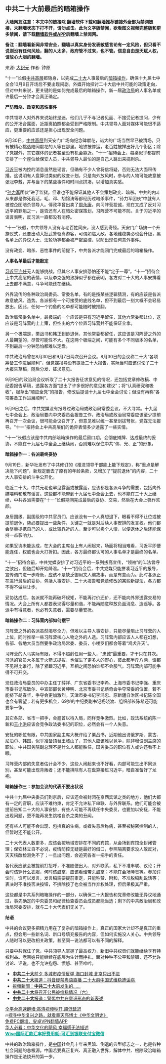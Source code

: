  <!-- 面包屑导航 --> <h2>中共二十大前最后的暗箱操作</h2> <p class="notice"><b>大陆网友注意：本文中的链接除 <a href="https://github.com/bannedbook/fanqiang" >翻墙</a>软件下载和<a href="https://github.com/killgcd/justmysocks/blob/master/README.md">翻墙推荐</a>链接外全部为禁网链接，未翻墙状态下打不开，请勿点击。此为文字版禁闻，欲看图文视频完整版和更多禁闻，请下载<a href="https://github.com/bannedbook/fanqiang">翻墙软件或APP</a>后翻墙上禁闻网。</p><p>备注：翻墙看新闻非常安全，翻墙以真实身份发表敏感言论有一定风险，但只看不说则没有任何风险，翻的人太多，政府管不过来，也不管。信息自由是天赋人权，请放心大胆的翻墙。</b></p>  <div class="entry"> <p>来源:&nbsp;<span class='wp_keywordlink_affiliate'><a href="http://www.epochtimes.com/" title="大纪元" target="_blank">大纪元</a></span>                            作者:&nbsp;钟原                                                 </p> <p>“十一”长假<a href="https://www.bannedbook.org/bnews/tag/%e4%b8%ad%e5%85%b1/" class="st_tag internal_tag" rel="tag" title="标签 中共 下的日志">中共</a><span class='wp_keywordlink_affiliate'><a href="https://www.bannedbook.org/bnews/ccpdope/" title="中共高层内幕" target="_blank">高层</a></span>都隐身，以完成<a href="https://www.bannedbook.org/bnews/tag/%E4%BA%8C%E5%8D%81%E5%A4%A7/" class="st_tag internal_tag" rel="tag" title="标签 二十大 下的日志">二十大</a>人事最后的<a href="https://www.bannedbook.org/bnews/tag/%E6%9A%97%E7%AE%B1%E6%93%8D%E4%BD%9C/" class="st_tag internal_tag" rel="tag" title="标签 暗箱操作 下的日志">暗箱操作</a>，确保十九届七中全会10月9日开场后不要出现闹剧。外媒开始探讨二十大后中共可能的政策走向，但对中共来说，更关键的是如何完成最后的暗箱操作，新一届<a href="https://www.bannedbook.org/bnews/tag/%e6%94%bf%e6%b2%bb%e5%b1%80/" class="st_tag internal_tag" rel="tag" title="标签 政治局 下的日志">政治局</a>的人事名单或许最后一分钟才会真正确定。</p> <p><strong>严防暗杀、政变和恶性事件</strong></p> <p>中共领导人对外界来说始终是迷，他们几乎不与记者见面、不接受记者提问，少有的公开场合露面，近距离拍照都会受到严格限制。中共领导人面对媒体可能很不适应，更重要的应该还是担心出现安全问题。</p> <p>9月30日，<span class='wp_keywordlink_affiliate'><a href="https://www.bannedbook.org/bnews/ccpdope/" title="中共高层" target="_blank">中共高层</a></span>到天安门广场向纪念碑献花，诺大的广场当然早已被清场，只有被精心挑选陪同献花的人等在那里。地铁被停运，老百姓被撵出好几个街区；除了党媒外，其它媒体的记者甚至没有机会靠近。“十一”招待会上，每桌似乎都提前安排了一个座位给保安人员，中共领导人最怕的是自己人跳出来搞刺杀。</p> <p><a href="https://www.bannedbook.org/bnews/tag/%e4%b9%a0%e8%bf%91%e5%b9%b3/" class="st_tag internal_tag" rel="tag" title="标签 习近平 下的日志">习近平</a>被内控的消息虽然是谣言，但确有不少人曾将信将疑，否则无法大面积传播。这说明有人盘算过类似的政变计划，只是向外放风时，参与的人物可能故意被张冠李戴，并与当下的某些事件和时间点拼凑，以增加真实感。</p> <p>“<a href="https://www.bannedbook.org/bnews/tag/%E5%AD%99%E5%8A%9B%E5%86%9B/" class="st_tag internal_tag" rel="tag" title="标签 孙力军 下的日志">孙力军</a>团伙”进了监狱，但谁也不能保证其他人不会策划政变、暗杀。中共的内斗从来都是你死我活，毛、邓、胡锦涛等都经历过暗杀事件，“孙力军团伙”中就有人被控企图暗杀领导人。傅政华曾出卖了<span class='wp_keywordlink'><a href="https://www.bannedbook.org/forum2/topic2891.html" title="《周永康其人》《周永康传》" target="_blank">周永康</a></span>，向习阵营投诚，现在又成了反对习近平的罪魁之一，是否还有人在暗处密谋策划，习阵营不可能不防。关于习近平的谣言表明，反习派一直都没有消停。</p> <p>“十一”长假，中共领导人没有与老百姓同庆，没人感到奇怪。天安门广场搞一个升旗仪式，还要出动大批武警驱离游客，可谓如临大敌。各地维稳势必也会升级，黑名单上的异议人士、法轮功等都会被严密监控，以防出现任何意外事件。</p> <p>没有政变、暗杀、恶性事件的前提下，中共各派才能闭门完成最后的暗箱操作。</p> <p><strong>人事名单最后才能敲定</strong></p>  <p><a href="https://www.bannedbook.org/bnews/tag/%e4%b9%a0%e8%bf%91%e5%b9%b3%e8%bf%9e%e4%bb%bb/" class="st_tag internal_tag" rel="tag" title="标签 习近平连任 下的日志">习近平连任</a>无人能够挑战，但其它人事安排恐怕还不能“定于一尊”。“十一”招待会上中共高层的表情，以及李克强的致辞似乎都在表明，各方对二十大的人事安排看上去都不满意，斗争可能还在继续。</p> <p>外界流传的各种政治局委员、常委名单，有的是按某些逻辑猜测，有的应该是各派故意放风、造势。各派都有一个可接受的底线名单，但不到最后一刻大概不会轻易放出，因此，任何一个钓鱼的名单都可能随时被推翻。</p> <p>政治局常委名单中，最极端的一个应该是只有习近平留任，其他六常委都让位，这应该是习阵营的上上策，但空出的六个位置习阵营并不能保证全拿。</p> <p>另一个极端是，栗战书和韩正到龄退休，其他常委都留任，这应该是习阵营之外的人最期望的，尽管可能性不大。在这两个极端之间，可能有多个不同版本的名单，不到最后一分钟恐怕都难以定盘。</p> <p>中共政治局曾在8月30日和9月7日两次召开会议。8月30日的会议称二十大“各项筹备工作进展顺利”，但党媒报导没有提及二十大报告，实际当时应该讨论了二十大报告草稿，随后分发、征求意见。</p> <p>9月9日的政治局会议听取了二十大报告征求意见的情况，还包括党章修改稿、中纪委报告草稿，透露各方面“提出了许多很好的意见和建议”；将“认真研究和吸收”，起草出“顺应全党”的报告，修改后提请十九届七中全会讨论；但没有再称“各项筹备工作进展顺利”。</p> <p>9月9日之后，中共党媒没有报导过政治局或政治局常委会议，不大寻常。十九届七中全会上，政治局要向中央委员会报告工作，政治局或政治局常委应该至少提前再召开一次会议，很可能会议召开了，但意见难以统一甚至剑拔弩张，党媒无法报导。“十一”招待会上中共高层们的诡异表情多少透露了一些实情。</p> <p>“十一”长假应该是中共内部暗箱操作的最后窗口期，会彻底摊牌、达成最终的妥协，不能在十九届七中全会上继续闹，否则难以保住中共“伟、光、正”的形象。</p> <p><strong>暗箱操作一：各派最终妥协</strong></p> <p>9月19日，新华社发布了中共修订的《推进领导干部能上能下规定》，称“重点是解决能下问题”，新规定删去了原有的年龄条款，又增加了“提前退休”的内容，二十大人事安排的斗争公开化。</p>  <p>临近二十大，中共元老也罕见露面或被露面，应该都是各派斗争的需要，包括向外媒喂料和散布谣言。这些都不能带到十九届七中全会上去，也不能在二十大上继续，中共各派需要在“十一”长假期间完成最后的妥协、交易，然后在大会上强作欢颜。</p> <p>身居国级、副国级的中共官员们，应该没有一个人真想退下，眼看不得不让位或被提前退休，势必要提出一些条件，关键之一就是对后续人事安排的发言权。他们都会尽量提携自己的人，或比较靠近的人，至少可以卖个人情，以便退休之后还能保持一点影响力。</p> <p>如果妥协未能达成，在大会的主席台上有人闹起来，场面将相当难看，习近平即便能连任，权威也会大打折扣。因此，各方最终都认可的人事名单才是最终的名单。</p> <p>“十一”招待会前，中共党媒安排了对习近平的一系列拔高宣传，“领袖”的叫法曾呼之欲出，但随后却开始降温。“十一”招待会后，中共党媒只能拼凑习近平的报导，宣传调门进一步降低，应该不是缺乏御用文人编故事，而是有意而为。此时各派正在进行最后的妥协，包括人事安排、二十大报告和党章修改的某些新提法，各方都不得不做些让步。</p> <p>妥协达成后，各派就不能再破坏规矩，不能再讨价还价，还不能向外界透露交易的情况。大会上所有人都要表现得尽量和谐，不能再随意释放负面消息、造谣等。各派中有得意者，也必有失意者，需要尽量安抚。</p> <p><strong>暗箱操作二：习阵营内部如何摆平</strong></p> <p>习阵营之外的各派虽然竭尽全力，但难以主导人事安排，只能尽量阻止习阵营的人上位，同时推举一些习阵营核心人物之外的人选。习阵营内部应该人人都在幻想，各部、各地大员当然要争政治局常委、委员，小喽罗们都会等着“鸡犬升天”。</p> <p>习阵营的人马实际有限，不得不超龄任用一些人，“忠诚”最重要，才干只在其次。习派的官员大多属于火箭式提拔，也催生了更多人的野心，彼此都半斤八两，谁都不见得比谁行，除了紧跟习近平，互相之间恐怕谁都不会服气。习阵营内部可能争得不可开交。</p> <p>现任政治局委员的中办主任丁薛祥、广东省委书记李希、上海市委书记李强、重庆市委书记陈敏尔、中宣部部长黄坤明、北京市委书记蔡奇会争夺常委的位置，若不能挤下胡春华，争夺会更加激烈。天津市委书记李鸿忠、原新疆自治区书记陈全国也会有奢望；若有更多机会，69岁的中纪委副书记杨晓渡、组织部长陈希还可能要争一争。</p> <p>其它各部、省市一把手，会翘首以待入局，同样竞争激烈。比如，政法系统的陈一新和<a href="https://www.bannedbook.org/bnews/tag/%e7%8e%8b%e5%b0%8f%e6%b4%aa/" class="st_tag internal_tag" rel="tag" title="标签 王小洪 下的日志">王小洪</a>应该会竞争政法委书记的职位，必然会有一个人失意。</p>  <p>安抚的职位有限，中共国家副主席大概许给了栗战书，近期他出访俄罗斯、蒙古、尼泊尔、韩国，似乎准备顶替王岐山了，其他人应该难以竞争，除非增设副主席的职位。中共国务院副总理不是什么人都能胜任，国务委员的职位有人或许还看不上眼。</p> <p>习阵营内部的失意者估计会不少，这些人闹起来也不好看，内部可能生出不同派别，甚至可能出现背叛者；还不能排除有人在盘算接班习近平，暗自准备好了龙袍。</p> <p><strong>暗箱操作三：参加会议的代表不要出状况</strong></p> <p>中共十九届中央委员们到京后，应该还会被封闭在京西宾馆之类的地方，他们大都有一定的官职，应该不难约束，肯定不允许私下串联、与外界联系。他们可能会被提前告知二十大的人事安排，有些人可能不再续任中央委员，也要加以安抚，不能出现问题，更不能再发生跳楼自杀之类的丑闻。</p> <p>还有些人可能不会出现，包括真的生病，或者失意后称病，甚至被秘密控制的人，但暂时还不能公开。</p> <p>二十大代表人数更多，应该会按地域安排在不同的宾馆，从会场到宾馆全封闭管理；保安林立自不必说，疫情防控无疑是最好的借口，参照隔离要求没人敢反对，天天核酸检测免不了；一旦出问题，会追究各省一把手的责任。</p> <p>各代表应该会被提前打招呼，不准随便出入、对外联系，私下不准串联、议论；开会时该穿什么衣服，何时该鼓掌、应该看谁带头鼓掌；不能在会场睡觉等。参加讨论时，谁可以发言，发言稿需要提前审定，只能称赞、附和，不准脱稿乱说话等；表决时不准按否决按钮，不排除按了也会被当作弃权处理，但后果极其严重。</p> <p>这些都是中共系列暗箱操作的一部分，以确保二十大报告和党章修改能无异议地通过，事先确定的中央委员和纪律检查委员会成员都能当选；剩下的中共政治局和政治局常委安排，就与二十大代表们无关了。</p> <p><strong>结语</strong></p> <p>中共的会议更多把精力用在了复杂的暗箱操作上，真正的国家大计却不是真正的重点，但会用一些新名词、新口号填充报告的内容，但如何实施没人关心。中共领导人随时可以更改相关政策，甚至同一说法都可以有不同的解释。</p>  <p>只要中共保住了党，中共领导人掌握了最高权力，新旧中共权贵们就能继续享有特权利益。老百姓只能继续在底层为生计而挣扎，面对种种不公平和禁锢，还不允许讨论、评说，也不允许抱怨、愤怒、甚至呻吟。</p> <div id="taboola-mid-1"></div>  <ul class='op-related-articles' title='相关阅读'> <li><a href='https://www.bannedbook.org/bnews/comments/20221007/1794178.html' target='_blank'><b>中共二十大</b>前夕 多城市疫情反弹 海口封城 北京只出不进</a></li> <li><a href='https://www.bannedbook.org/bnews/headline/20221006/1793948.html' target='_blank'><b>中共二十大</b>报道：抖音疑禁粤语直播 二十大前中国式维稳遭诟病 </a></li> <li><a href='https://www.bannedbook.org/bnews/ccpdope/20221006/1793847.html' target='_blank'>視頻新聞：<b>中共二十大</b>前发生的……</a></li> <li><a href='https://www.bannedbook.org/bnews/renquan/20221006/1793820.html' target='_blank'><b>中共二十大</b>将召开公民被维稳情况（六）</a></li> <li><a href='https://www.bannedbook.org/bnews/headline/20221006/1793607.html' target='_blank'><b>中共二十大</b>报道：警惕中共在意识形态的新表述</a></li> </ul> <p class="texttj"> <a href="https://github.com/bannedbook/fanqiang/wiki/V2ray%E6%9C%BA%E5%9C%BA" target="_blank">全平台高速翻墙:高清视频秒开,超低延迟</a><br/> 🔥<a href="https://www.bannedbook.org/bnews/comments/20220808/1768773.html" target="_blank">探寻中华复兴之路，就看章天亮博士《中华文明史》</a><br/> <a href="https://github.com/bannedbook/fanqiang/wiki/%E7%A6%81%E9%97%BB%E7%BD%91%E5%AE%89%E5%8D%93%E7%BF%BB%E5%A2%99%E6%96%B0%E9%97%BBAPP" target="_blank">免费PC翻墙、安卓VPN翻墙APP</a><br/> <a href="https://www.bannedbook.org/bnews/comments/20220220/1694796.html" target="_blank">华人必看：中华文化的飓风 幸福感无法描述</a><br/> <b onclick="window.open('https://wise.prf.hn/click/camref:1011lqFCW/creativeref:1011l61212')" style="cursor:pointer;color:#00A191;text-decoration:underline;font-weight: bold;">Wise国际汇款汇率好费用低-可汇到银联支付宝微信</b> </p><p>中共的政治暗箱操作，是<span class='wp_keywordlink_affiliate'><a href="https://www.bannedbook.org/" title="中国" target="_blank">中国</a></span>社会几十年来黑暗、倒退的典型标志之一，也是各种社会问题的总根源。中国若要真正复兴、真正融入世界，解体中共、根除政治暗箱操作是无法绕开的第一步。</p><a name='sharetosocial'></a> <div style="margin-bottom:5px;padding-bottom:5px;clear:both"> <div id="archive-pix-1" class="banner-ads"> <!-- AuctionX Display platform tag START --> <div id="27602x728x90x621x_ADSLOT1" clicktrack="%%CLICK_URL_ESC%%"></div>  <!-- AuctionX Display platform tag END --> </div> <div id="archive-pix-2" class="banner-ads"> <!-- AuctionX Display platform tag START --> <div id="27556x300x250x621x_ADSLOT1" clicktrack="%%CLICK_URL_ESC%%" style="margin:0 auto;text-align:center"></div>  <!-- AuctionX Display platform tag END --> </div> </div>  <div id="archive-pix-1" class="banner-ads"> <!-- AuctionX Display platform tag START --> <div id="27603x728x90x621x_ADSLOT1" clicktrack="%%CLICK_URL_ESC%%"></div>  <!-- AuctionX Display platform tag END --> </div> </div><!--END ENTRY--> 